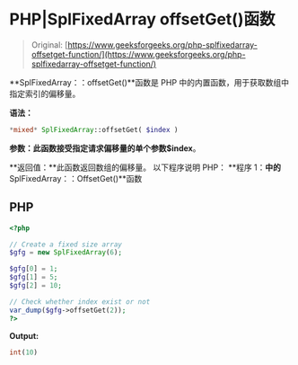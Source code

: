 # PHP|SplFixedArray offsetGet()函数

> Original: [https://www.geeksforgeeks.org/php-splfixedarray-offsetget-function/](https://www.geeksforgeeks.org/php-splfixedarray-offsetget-function/)

**SplFixedArray：：offsetGet()**函数是 PHP 中的内置函数，用于获取数组中指定索引的偏移量。

**语法：**

```php
*mixed* SplFixedArray::offsetGet( $index )
```

**参数：**此函数接受指定请求偏移量的单个参数**$index**。

**返回值：**此函数返回数组的偏移量。
以下程序说明 PHP：
**程序 1：**中的**SplFixedArray：：OffsetGet()**函数

## PHP

```php
<?php

// Create a fixed size array
$gfg = new SplFixedArray(6);

$gfg[0] = 1;
$gfg[1] = 5;
$gfg[2] = 10;

// Check whether index exist or not
var_dump($gfg->offsetGet(2));
?>
```

**Output:** 

```php
int(10)
```